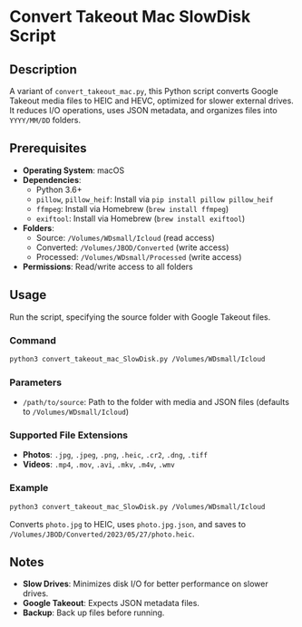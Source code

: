 # Convert Takeout Mac SlowDisk Script

## Description
A variant of `convert_takeout_mac.py`, this Python script converts Google Takeout media files to HEIC and HEVC, optimized for slower external drives. It reduces I/O operations, uses JSON metadata, and organizes files into `YYYY/MM/DD` folders.

## Prerequisites
- **Operating System**: macOS
- **Dependencies**:
  - Python 3.6+
  - `pillow`, `pillow_heif`: Install via `pip install pillow pillow_heif`
  - `ffmpeg`: Install via Homebrew (`brew install ffmpeg`)
  - `exiftool`: Install via Homebrew (`brew install exiftool`)
- **Folders**:
  - Source: `/Volumes/WDsmall/Icloud` (read access)
  - Converted: `/Volumes/JBOD/Converted` (write access)
  - Processed: `/Volumes/WDsmall/Processed` (write access)
- **Permissions**: Read/write access to all folders

## Usage
Run the script, specifying the source folder with Google Takeout files.

### Command
```bash
python3 convert_takeout_mac_SlowDisk.py /Volumes/WDsmall/Icloud
```

### Parameters
- `/path/to/source`: Path to the folder with media and JSON files (defaults to `/Volumes/WDsmall/Icloud`)

### Supported File Extensions
- **Photos**: `.jpg`, `.jpeg`, `.png`, `.heic`, `.cr2`, `.dng`, `.tiff`
- **Videos**: `.mp4`, `.mov`, `.avi`, `.mkv`, `.m4v`, `.wmv`

### Example
```bash
python3 convert_takeout_mac_SlowDisk.py /Volumes/WDsmall/Icloud
```
Converts `photo.jpg` to HEIC, uses `photo.jpg.json`, and saves to `/Volumes/JBOD/Converted/2023/05/27/photo.heic`.

## Notes
- **Slow Drives**: Minimizes disk I/O for better performance on slower drives.
- **Google Takeout**: Expects JSON metadata files.
- **Backup**: Back up files before running.